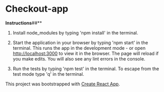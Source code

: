 # Checkout-app

**Instructions**##**

1. Install node_modules by typing 'npm install' in the terminal.

2. Start the application in your browser by typing 'npm start' in the terminal. 
This runs the app in the development mode - or open [http://localhost:3000](http://localhost:3000) to view it in the browser. 
The page will reload if you make edits. You will also see any lint errors in the console.

3. Run the tests by typing 'npm test' in the terminal. To escape from the test mode type 'q' in the terminal.

This project was bootstrapped with [Create React App](https://github.com/facebook/create-react-app).

